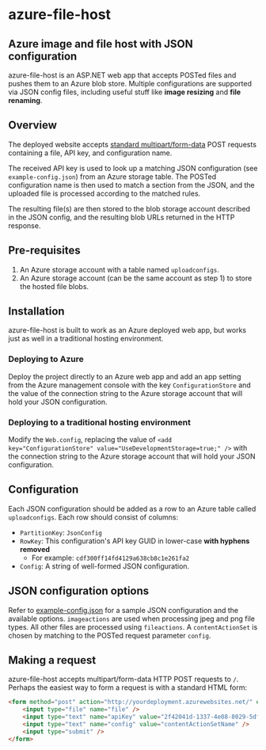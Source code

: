 # azure-file-host

## Azure image and file host with JSON configuration
azure-file-host is an ASP.NET web app that accepts POSTed files and pushes them to an Azure blob store. Multiple configurations are supported via JSON config files, including useful stuff like **image resizing** and **file renaming**.

## Overview
The deployed website accepts [standard multipart/form-data](http://stackoverflow.com/questions/4526273/what-does-enctype-multipart-form-data-mean) POST requests containing a file, API key, and configuration name.

The received API key is used to look up a matching JSON configuration (see `example-config.json`) from an Azure storage table. The POSTed configuration name is then used to match a section from the JSON, and the uploaded file is processed according to the matched rules.

The resulting file(s) are then stored to the blob storage account described in the JSON config, and the resulting blob URLs returned in the HTTP response.

## Pre-requisites
1. An Azure storage account with a table named `uploadconfigs`.
2. An Azure storage account (can be the same account as step 1) to store the hosted file blobs.

## Installation
azure-file-host is built to work as an Azure deployed web app, but works just as well in a traditional hosting environment.

### Deploying to Azure
Deploy the project directly to an Azure web app and add an app setting from the Azure management console with the key `ConfigurationStore` and the value of the connection string to the Azure storage account that will hold your JSON configuration.

### Deploying to a traditional hosting environment
Modify the `Web.config`, replacing the value of `<add key="ConfigurationStore" value="UseDevelopmentStorage=true;" />` with the connection string to the Azure storage account that will hold your JSON configuration.

## Configuration
Each JSON configuration should be added as a row to an Azure table called `uploadconfigs`. Each row should consist of columns:

* `PartitionKey`: `JsonConfig`
* `RowKey`: This configuration's API key GUID in lower-case **with hyphens removed**
  * For example: `cdf300ff14fd4129a638cb8c1e261fa2`
* `Config`: A string of well-formed JSON configuration.

## JSON configuration options
Refer to [example-config.json](https://github.com/alibaabaa/azure-file-host/blob/master/example-config.json) for a sample JSON configuration and the available options. `imageactions` are used when processing jpeg and png file types. All other files are processed using `fileactions`. A `contentActionSet` is chosen by matching to the POSTed request parameter `config`.

## Making a request
azure-file-host accepts multipart/form-data HTTP POST requests to `/`. Perhaps the easiest way to form a request is with a standard HTML form:

```html
<form method="post" action="http://yourdeployment.azurewebsites.net/" enctype="multipart/form-data">
	<input type="file" name="file" />
	<input type="text" name="apiKey" value="2f42041d-1337-4e08-8029-5dfa478b80bb" />
	<input type="text" name="config" value="contentActionSetName" />
	<input type="submit" />
</form>
```
